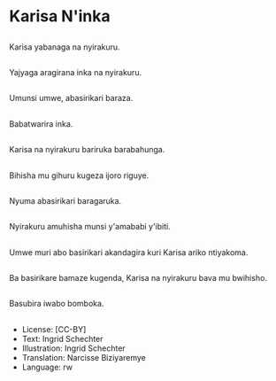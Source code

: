 # Karisa N'inka

##
Karisa yabanaga na nyirakuru.

##
Yajyaga aragirana inka na nyirakuru.

##
Umunsi umwe, abasirikari baraza.

##
Babatwarira inka.

##
Karisa na nyirakuru bariruka barabahunga.

##
Bihisha mu gihuru kugeza ijoro riguye.

##
Nyuma abasirikari baragaruka.

##
Nyirakuru amuhisha munsi y'amababi y'ibiti.

##
Umwe muri abo basirikari akandagira kuri Karisa ariko ntiyakoma.

##
Ba basirikare bamaze kugenda, Karisa na nyirakuru bava mu bwihisho.

##
Basubira iwabo bomboka.

##
* License: [CC-BY]
* Text: Ingrid Schechter
* Illustration: Ingrid Schechter
* Translation: Narcisse Biziyaremye
* Language: rw
